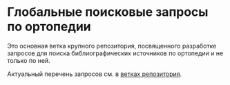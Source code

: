# Глобальные поисковые запросы по ортопедии

Это основная ветка крупного репозитория, посвященного разработке запросов для поиска библиографических источников по ортопедии и не только по ней.

Актуальный перечень запросов см. в [ветках репозитория](https://github.com/p1m-ortho/qs-global-ortho-search-queries/branches).
